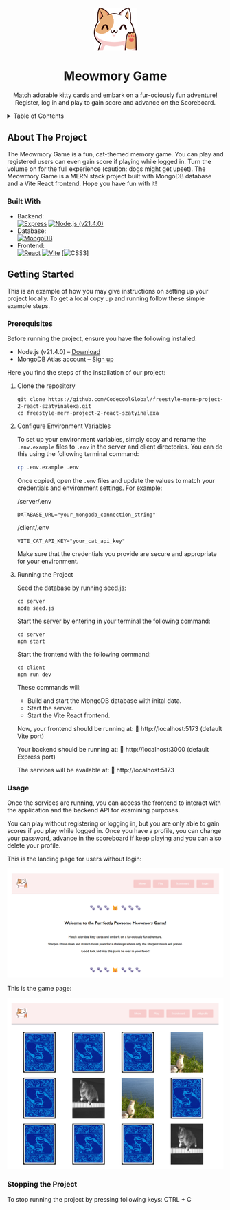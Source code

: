 <!-- PROJECT LOGO -->
<br />
<div align="center">
  <a>
    <img src="client/src/images/catlogo.png" alt="Logo" width="100" height="100">
  </a>
<h1 align="center">Meowmory Game</h1>

  <p align="center">
    Match adorable kitty cards and embark on a fur-ociously fun adventure! Register, log in and play to gain score and advance on the Scoreboard.
</p>
</div>

<!-- TABLE OF CONTENTS -->
<details>
  <summary>Table of Contents</summary>
  <ol>
    <li>
      <a href="#about-the-project">About The Project</a>
      <ul>
        <li><a href="#built-with">Built With</a></li>
      </ul>
    </li>
    <li>
      <a href="#getting-started">Getting Started</a>
      <ul>
        <li><a href="#prerequisites">Prerequisites</a></li>
        <li><a href="#installation">Installation</a></li>
      </ul>
    </li>
    <li><a href="#usage">Usage</a></li>
    <li><a href="#stopping the containers">Stopping the App</a></li>
    <li><a href="#troubleshooting">Troubleshooting</a></li>
    <li><a href="#roadmap">Roadmap</a></li>
  </ol>
</details>

<!-- ABOUT THE PROJECT -->
## About The Project
The Meowmory Game is a fun, cat-themed memory game. You can play and registered users can even gain score if playing while logged in. Turn the volume on for the full experience (caution: dogs might get upset).
The Meowmory Game is a MERN stack project built with MongoDB database and a Vite React frontend.
Hope you have fun with it!  

### Built With
- Backend:   
  [![Express][Express.js]][Express-url]
  [![Node.js (v21.4.0)][Node.js]][Node.js-url]
- Database:  
  [![MongoDB][MongoDB]][MongoDB-url]
- Frontend:  
  [![React][React.js]][React-url]
  [![Vite][Vite]][Vite-url]
  [![CSS3][CSS3]]



<!-- GETTING STARTED -->
## Getting Started

This is an example of how you may give instructions on setting up your project locally.
To get a local copy up and running follow these simple example steps.

### Prerequisites

Before running the project, ensure you have the following installed:
- Node.js (v21.4.0) – [Download][Node.js-url]
- MongoDB Atlas account – [Sign up][MongoDB-url]

Here you find the steps of the installation of our project:
1. Clone the repository
    ```
    git clone https://github.com/CodecoolGlobal/freestyle-mern-project-2-react-szatyinalexa.git
    cd freestyle-mern-project-2-react-szatyinalexa
    ```

2. Configure Environment Variables

   To set up your environment variables, simply copy and rename the `.env.example` files to `.env` in the server and client directories. You can do this using the following terminal command:

    ```bash
    cp .env.example .env
    ```

   Once copied, open the `.env` files and update the values to match your credentials and environment settings. For example:

   /server/.env
   ```plaintext
   DATABASE_URL="your_mongodb_connection_string"
   ```

   /client/.env
   ```plaintext
   VITE_CAT_API_KEY="your_cat_api_key"
   ```

   Make sure that the credentials you provide are secure and appropriate for your environment.

3. Running the Project

    Seed the database by running seed.js:
    ```
    cd server
    node seed.js
    ```

    Start the server by entering in your terminal the following command:
    ````
    cd server
    npm start
    ````

    Start the frontend with the following command:
    ````
    cd client
    npm run dev
    ````

   These commands will:
    - Build and start the MongoDB database with inital data.
    - Start the server.
    - Start the Vite React frontend.

   Now, your frontend should be running at:
🔗 http://localhost:5173 (default Vite port)

   Your backend should be running at:
🔗 http://localhost:3000 (default Express port)

   The services will be available at:
🔗 http://localhost:5173


### Usage

Once the services are running, you can access the frontend to interact with the application and the backend API for examining purposes.

You can play without registering or logging in, but you are only able to gain scores if you play while logged in. Once you have a profile, you can change your password, advance in the scoreboard if keep playing and you can also delete your profile.

This is the landing page for users without login:

![Website Landing Screenshot](client/src/images/landing-page.png)

This is the game page:

![Game Screenshot](client/src/images/game2.png)


### Stopping the Project

To stop running the project by pressing following keys:
CTRL + C


[MongoDB]: https://img.shields.io/badge/-MongoDB-13aa52?style=for-the-badge&logo=mongodb&logoColor=white
[MongoDB-url]: https://www.mongodb.com/cloud/atlas

[Express.js]: https://img.shields.io/badge/express.js-000000?style=for-the-badge&logo=express&logoColor=white
[Express-url]: https://expressjs.com/

[Node.js]: https://img.shields.io/badge/node.js-339933?style=for-the-badge&logo=Node.js&logoColor=white
[Node.js-url]: https://nodejs.org/

[React.js]: https://img.shields.io/badge/React-20232A?style=for-the-badge&logo=react&logoColor=61DAFB
[React-url]: https://reactjs.org/

[Vite]: https://img.shields.io/badge/Vite-646CFF?style=for-the-badge&logo=vite&logoColor=white
[Vite-url]: https://vitejs.dev/

[CSS3]: https://img.shields.io/badge/CSS3-1572B6?style=for-the-badge&logo=css3&logoColor=white


[linkedin-shield]: https://img.shields.io/badge/-LinkedIn-black.svg?style=for-the-badge&logo=linkedin&colorB=555
[linkedin-url]: https://www.linkedin.com/in/marianna-molnar-21956289